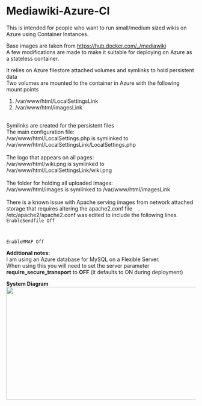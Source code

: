 # Mediawiki-Azure-CI
This is intended for people who want to run small/medium sized wikis on Azure using Container Instances.

Base images are taken from https://hub.docker.com/_/mediawiki <br>
A few modifications are made to make it suitable for deploying on Azure as a stateless container.

It relies on Azure filestore attached volumes and symlinks to hold persistent data <br>
Two volumes are mounted to the container in Azure with the following mount points <br>
1) /var/www/html/LocalSettingsLink <br>
2) /var/www/html/imagesLink <br>
<br>
Symlinks are created for the persistent files <br>
The main configuration file: <br>
/var/www/html/LocalSettings.php is symlinked to /var/www/html/LocalSettingsLink/LocalSettings.php <br>
<br>
The logo that appears on all pages: <br>
/var/www/html/wiki.png is symlinked to /var/www/html/LocalSettingsLink/wiki.png <br>
<br>
The folder for holding all uploaded images: <br>
/var/www/html/images is symlinked to /var/www/html/imagesLink <br>
<br>
There is a known issue with Apache serving images from network attached storage that requires altering the apache2.conf file <br> 
/etc/apache2/apache2.conf was edited to include the following lines. <br>
<code>EnableSendfile Off <br>
  
EnableMMAP Off </code><br>

<b>Additional notes: </b><br>
I am using an Azure database for MySQL on a Flexible Server. <br>
When using this you will need to set the server parameter <b>require_secure_transport</b> to <b>OFF</b> (it defaults to ON during deployment) <br>

<b>System Diagram</b><br>
<a href="https://storage.googleapis.com/public-image-share/wiki-system-diag.png"><img src="https://storage.googleapis.com/public-image-share/wiki-system-diag.png" width="700" height="300"></a>
